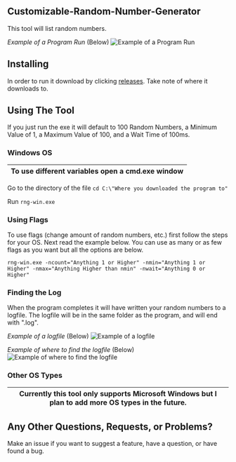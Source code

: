 ## Customizable-Random-Number-Generator
This tool will list random numbers. 

*Example of a Program Run* (Below)
![Example of a Program Run](https://cdn.discordapp.com/attachments/757644490952540331/878476557184815114/unknown.png)
## Installing
In order to run it download by clicking [releases](https://github.com/redstone2019/Customizable-Random-Number-Generator/releases/latest). Take note of where it downloads to.
## Using The Tool
If you just run the exe it will default to 100 Random Numbers, a Minimum Value of 1, a Maximum Value of 100, and a Wait Time of 100ms.
### Windows OS
| To use different variables open a cmd.exe window |
|--------------------------------------------------|

Go to the directory of the file `cd C:\"Where you downloaded the program to"`

Run `rng-win.exe`
### Using Flags
To use flags (change amount of random numbers, etc.) first follow the steps for your OS.
Next read the example below. You can use as many or as few flags as you want but all the options are below.

`rng-win.exe -ncount="Anything 1 or Higher" -nmin="Anything 1 or Higher" -nmax="Anything Higher than nmin" -nwait="Anything 0 or Higher"`
### Finding the Log
When the program completes it will have written your random numbers to a logfile. The logfile will be in the same folder as the program, and will end with ".log".

*Example of a logfile* (Below)
![Example of a logfile](https://cdn.discordapp.com/attachments/757644490952540331/878478639132459028/unknown.png)

*Example of where to find the logfile* (Below)
![Example of where to find the logfile](https://cdn.discordapp.com/attachments/757644490952540331/878479084181655562/unknown.png)
### Other OS Types
| Currently this tool only supports Microsoft Windows but I plan to add more OS types in the future. |
|----------------------------------------------------------------------------------------------------|
## Any Other Questions, Requests, or Problems?
Make an issue if you want to suggest a feature, have a question, or have found a bug.
